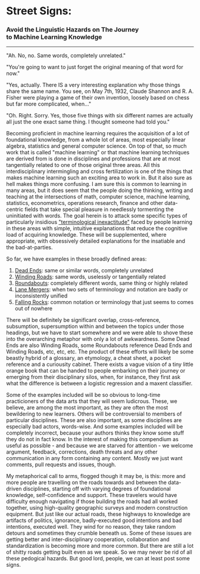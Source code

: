 # Street Signs:
### Avoid the Linguistic Hazards on The Journey <br> to Machine Learning Knowledge
<hr>

"Ah. No, no. Same words, completely unrelated."

"You're going to want to just forget the original meaning of that word 
for now."

"Yes, actually. There IS a very interesting explanation why those things share
the same name. You see, on May 7th, 1932, Claude Shannon and R. A. Fisher
were playing a game of their own invention, loosely based on chess but 
far more complicated, when..." 

"Oh. Right. Sorry. Yes, those five things with six different names are 
actually all just the one exact same thing. I thought someone had told you."

Becoming proficient in machine learning requires the acquisition of a lot
of foundational knowledge, from a whole lot of areas, most especially linear
algebra, statistics and general computer science. On top of that, so much work
that is called "machine learning" or that machine learning techniques are
derived from is done in disciplines and professions that are at most 
tangentially related to one of those original three areas.
All this interdisciplinary intermingling and cross fertilization is one
of the things that makes machine learning such an exciting area to work in.
But it also sure as hell makes things more confusing.
I am sure this is common to learning in many areas, but it does seem
that the people doing the thinking, writing and teaching at the intersections 
of math, computer science, machine learning, statistics, econometrics, 
operations research, finance and other data-centric fields that take 
special pleasure in needlessly tormenting the uninitiated with words. 
The goal herein is to attack some specific types of particularly insidious 
["terminological inexactitude"](http://en.wikipedia.org/wiki/Terminological_inexactitude) 
faced by people learning in these areas with simple, intuitive explanations 
that reduce the cognitive load of acquiring knowledge. 
These will be supplemented, where appropriate, with obsessively detailed 
explanations for the insatiable and the bad-at-parties.

So far, we have examples in these broadly defined areas:

1. [Dead Ends](1-Dead_Ends_and_Winding_Roads/0-intro.md): same or similar words, 
   completely unrelated 
1. [Winding Roads](1-Dead_Ends_and_Winding_Roads/0-intro.md): same words, uselessly 
   or tangentially related
1. [Roundabouts](2-Roundabouts_and_Lane_Mergers/0-intro.md): completely different words, same 
   thing or highly related
1. [Lane Mergers](2-Roundabouts_and_Lane_Mergers/0-intro.md): when two sets of terminology and
   notation are badly or inconsistently unified 
1. [Falling Rocks](3-Falling_Rocks/0-intro.md): common notation or terminology 
   that just seems to comes out of nowhere

There will be definitely be significant overlap, cross-reference, subsumption,
supersumption within and between the topics under those headings, but we have
to start somewhere and we were able to shove these into the overarching 
metaphor with only a lot of awkwardness. Some Dead Ends are also Winding Roads, 
some Roundabouts reference Dead Ends and Winding Roads, etc, etc, etc.
The product of these efforts will likely be some beastly hybrid of a glossary, 
an etymology, a cheat sheet, a pocket reference and a curiousity cabinet.
There exists a vague vision of a tiny little orange book that can be handed to 
people embarking on their journey or emerging from their disciplinary silos, 
when, for instance, they first ask what the difference is between a logistic 
regression and a maxent classifier. 

Some of the examples included will be so obvious to long-time practicioners 
of the data arts that they will seem ludicrous. These, we believe, are among
the most important, as they are often the most bewildering to new learners.
Others will be controversial to members of particular disciplines. These are
also important, as some disciplines are especially bad actors, words-wise. 
And some examples included will be completely incorrect, because your authors 
thinks they know some stuff they do not in fact know. 
In the interest of making this compendium as useful as possible - and
because we are starved for attention - we welcome argument, feedback, 
corrections, death threats and any other communication in any form containing 
any content. Mostly we just want comments, pull requests and issues, though. 

My metaphorical call to arms, flogged though it may be, is this: 
more and more people are travelling on the roads towards and 
between the data-driven disciplines, starting off with varying degrees of 
foundational knowledge, self-confidence and support. 
These travelers would have difficulty enough navigating 
if those building the roads had all worked together, using high-quality
geographic surveys and modern construction equipment.
But just like our actual roads, these highways to knowledge are artifacts
of politics, ignorance, badly-executed good intentions and bad intentions,
executed well. They wind for no reason, they take random detours and sometimes
they crumble beneath us. Some of these issues are getting better and 
inter-disciplinary cooperation, collaboration and standardization is becoming
more and more common. But there are still a lot of shitty roads getting built
even as we speak. So we may never be rid of all these pedogical hazards. 
But good lord, people, we can at least post some signs.

